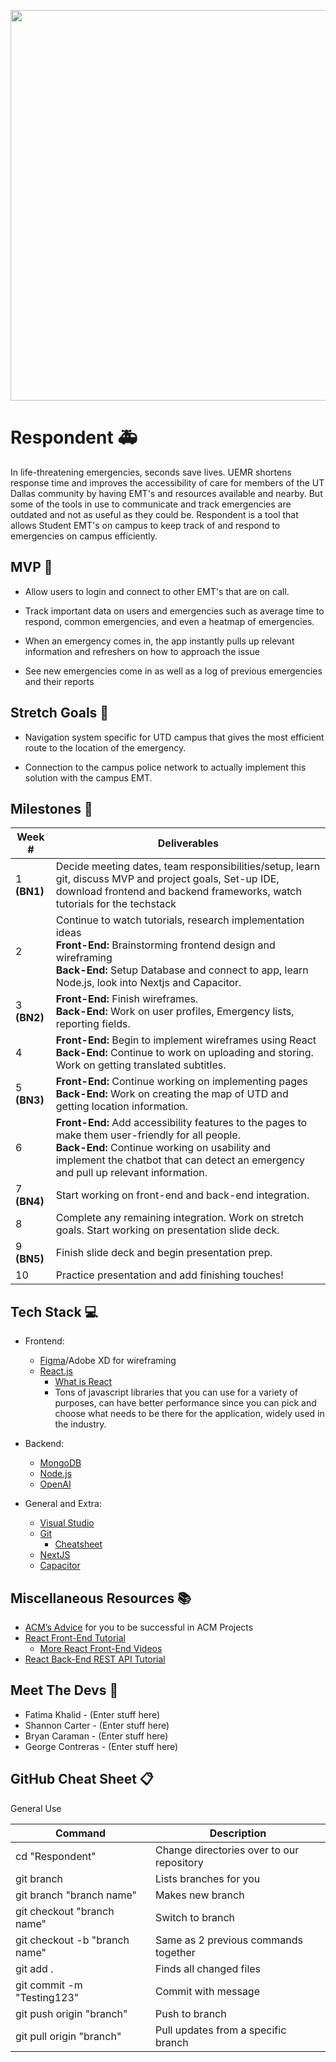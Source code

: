 <p align="center">
<img src="https://github.com/acm-projects/Respondent/Photo-Drive-21.jpeg" width="625"/>
</p>

# Respondent :ambulance:
In life-threatening emergencies, seconds save lives. UEMR shortens response time and improves the accessibility of care for members of the UT Dallas community by having EMT's and resources available and nearby. But some of the tools in use to communicate and track emergencies are outdated and not as useful as they could be. Respondent is a tool that allows Student EMT's on campus to keep track of and respond to emergencies on campus efficiently.
 
## MVP :hospital:
-  Allow users to login and connect to other EMT's that are on call.
    
-   Track important data on users and emergencies such as average time to respond, common emergencies, and even a heatmap of emergencies.
    
-   When an emergency comes in, the app instantly pulls up relevant information and refreshers on how to approach the issue
    
-   See new emergencies come in as well as a log of previous emergencies and their reports
 
## Stretch Goals :syringe:
-   Navigation system specific for UTD campus that gives the most efficient route to the location of the emergency.
    
-   Connection to the campus police network to actually implement this solution with the campus EMT.
 
 
 ## Milestones 📆
| Week # | Deliverables |
|--------|--------------|
| 1 **(BN1)**       | Decide meeting dates, team responsibilities/setup, learn git, discuss MVP and project goals, Set-up IDE, download frontend and backend frameworks, watch tutorials for the techstack                                  |                                                             
| 2                 | Continue to watch tutorials, research implementation ideas <br />**Front-End:** Brainstorming frontend design and wireframing <br />**Back-End:** Setup Database and connect to app, learn Node.js, look into Nextjs and Capacitor.                                     |
| 3  **(BN2)**      | **Front-End:** Finish wireframes.<br />**Back-End:** Work on user profiles, Emergency lists, reporting fields.                                      |
| 4                 | **Front-End:** Begin to implement wireframes using React <br />**Back-End:** Continue to work on uploading and storing. Work on getting translated subtitles.                                            |
| 5  **(BN3)**      |**Front-End:** Continue working on implementing pages<br />**Back-End:** Work on creating the map of UTD and getting location information.     |
| 6                 | **Front-End:** Add accessibility features to the pages to make them user-friendly for all people. <br />**Back-End:**  Continue working on usability and implement the chatbot that can detect an emergency and pull up relevant information.                          |
| 7  **(BN4)**      | Start working on front-end and back-end integration.                                                                                     |             
| 8                 | Complete any remaining integration. Work on stretch goals. Start working on presentation slide deck.                                                               |
| 9  **(BN5)**      | Finish slide deck and begin presentation prep.                                                                          |
| 10                | Practice presentation and add finishing touches!                                                   |
 
## Tech Stack 💻
* Frontend:
  * [Figma](https://www.figma.com/)/Adobe XD for wireframing
  * [React.js](https://reactjs.org/)
    * [What is React](https://www.youtube.com/watch?v=Tn6-PIqc4UM)
    * Tons of javascript libraries that you can use for a variety of purposes, can have better performance since you can pick and choose what needs to be there for the application, widely used in the industry.
 
* Backend:
  * [MongoDB](https://www.mongodb.com/cloud/atlas/lp/try6?utm_source=google&utm_campaign=gs_americas_united_states_search_core_brand_atlas_desktop&utm_term=mongodb&utm_medium=cpc_paid_search&utm_ad=e&utm_ad_campaign_id=12212624338&adgroup=115749704103&gclid=CjwKCAjw3K2XBhAzEiwAmmgrAg4uHgf3ulDv18XD1PKR5n8O8sIyh6xomD9gyrEACvHhPCYyl1ds1BoCYagQAvD_BwE)
  * [Node.js](https://nodejs.org/en/)
  * [OpenAI](https://openai.com/api/)
  
 * General and Extra:
  
	  * [Visual Studio](https://visualstudio.microsoft.com/)
	  * [Git](https://git-scm.com/downloads)
	    * [Cheatsheet](https://education.github.com/git-cheat-sheet-education.pdf)
    * [NextJS](https://nextjs.org/)
    * [Capacitor](https://capacitorjs.com/docs)
  
 
 
## Miscellaneous Resources 	📚
* [ACM’s Advice](https://docs.google.com/document/d/18Zi3DrKG5e6g5Bojr8iqxIu6VIGl86YBSFlsnJnlM88/edit) for you to be successful in ACM Projects
* [React Front-End Tutorial](https://reactjs.org/tutorial/tutorial.html)
  * [More React Front-End Videos](https://www.youtube.com/watch?v=G-Cr00UYokU)
* [React Back-End REST API Tutorial](https://www.youtube.com/watch?v=fgTGADljAeg)
 
## Meet The Devs :baby_chick:
* Fatima Khalid - (Enter stuff here)
* Shannon Carter -  (Enter stuff here)
* Bryan Caraman - (Enter stuff here)
* George Contreras - (Enter stuff here)


## GitHub Cheat Sheet  :clipboard:
 
General Use
 
| Command | Description |
| ------ | ------ |
| cd "Respondent" | Change directories over to our repository |
| git branch | Lists branches for you |
| git branch "branch name" | Makes new branch |
| git checkout "branch name" | Switch to branch |
| git checkout -b "branch name" | Same as 2 previous commands together |
| git add . | Finds all changed files |
| git commit -m "Testing123" | Commit with message |
| git push origin "branch" | Push to branch |
| git pull origin "branch" | Pull updates from a specific branch |




